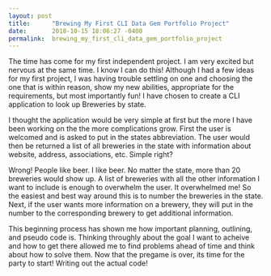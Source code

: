 ```yaml
---
layout: post
title:      "Brewing My First CLI Data Gem Portfolio Project"
date:       2018-10-15 18:06:27 -0400
permalink:  brewing_my_first_cli_data_gem_portfolio_project
---
```



The time has come for my first independent project. I am very excited but nervous at the same time. I know I can do this! Although I had a few ideas for my first project, I was having trouble settling on one and choosing the one that is within reason, show my new abilities, appropriate for the requirements, but most importantly fun! I have chosen to create a CLI application to look up Breweries by state.

I thought the application would be very simple at first but the more I have been working on the the more complications grow. First the user is welcomed and is asked to put in the states abbreviation. The user would then be returned a list of all breweries in the state with information about website, address, associations, etc. Simple right? 

Wrong! People like beer. I like beer. No matter the state, more than 20 breweries would show up. A list of breweries with all the other information I want to include is enough to overwhelm the user. It overwhelmed me! So the easiest and best way around this is to number the breweries in the state. Next, if the user wants more information on a brewery, they will put in the number to the corresponding brewery to get additional information.

This beginning process has shown me how important planning, outlining, and pseudo code is. Thinking throughly about the goal I want to acheive and how to get there allowed me to find problems ahead of time and think about how to solve them. Now that the pregame is over, its time for the party to start! Writing out the actual code!


